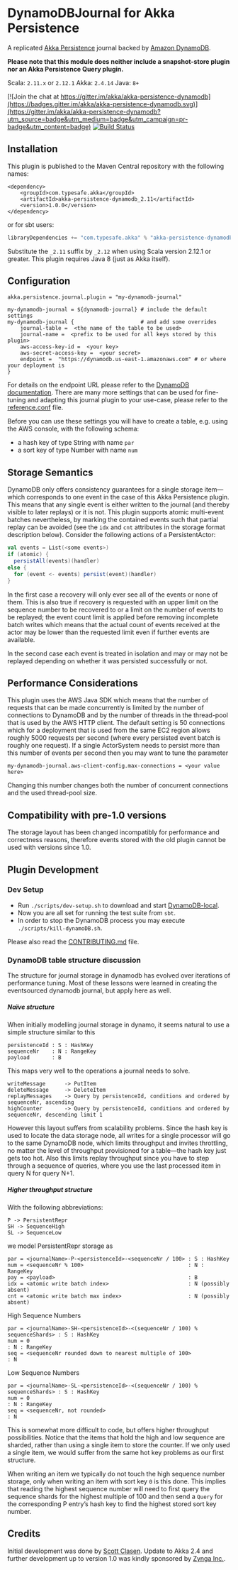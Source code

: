 DynamoDBJournal for Akka Persistence
====================================

A replicated [Akka Persistence](http://doc.akka.io/docs/akka/2.4.0/scala/persistence.html) journal backed by
[Amazon DynamoDB](http://aws.amazon.com/dynamodb/).

**Please note that this module does neither include a snapshot-store plugin nor an Akka Persistence Query plugin.**

Scala: `2.11.x` or `2.12.1`  Akka: `2.4.14`  Java: `8+`

[![Join the chat at https://gitter.im/akka/akka-persistence-dynamodb](https://badges.gitter.im/akka/akka-persistence-dynamodb.svg)](https://gitter.im/akka/akka-persistence-dynamodb?utm_source=badge&utm_medium=badge&utm_campaign=pr-badge&utm_content=badge)
[![Build Status](https://travis-ci.org/akka/akka-persistence-dynamodb.svg?branch=master)](https://travis-ci.org/akka/akka-persistence-dynamodb)

Installation
------------

This plugin is published to the Maven Central repository with the following names:

~~~
<dependency>
    <groupId>com.typesafe.akka</groupId>
    <artifactId>akka-persistence-dynamodb_2.11</artifactId>
    <version>1.0.0</version>
</dependency>
~~~

or for sbt users:

```sbt
libraryDependencies += "com.typesafe.akka" % "akka-persistence-dynamodb_2.11" % "1.0.0"
```

Substitute the `_2.11` suffix by `_2.12` when using Scala version 2.12.1 or greater. This plugin requires Java 8 (just as Akka itself).

Configuration
-------------

~~~
akka.persistence.journal.plugin = "my-dynamodb-journal"

my-dynamodb-journal = ${dynamodb-journal} # include the default settings
my-dynamodb-journal {                     # and add some overrides
    journal-table =  <the name of the table to be used>
    journal-name =  <prefix to be used for all keys stored by this plugin>
    aws-access-key-id =  <your key>
    aws-secret-access-key =  <your secret>
    endpoint =  "https://dynamodb.us-east-1.amazonaws.com" # or where your deployment is
}
~~~

For details on the endpoint URL please refer to the [DynamoDB documentation](http://docs.aws.amazon.com/general/latest/gr/rande.html#ddb_region). There are many more settings that can be used for fine-tuning and adapting this journal plugin to your use-case, please refer to the [reference.conf](https://github.com/akka/akka-persistence-dynamodb/blob/master/src/main/resources/reference.conf) file.

Before you can use these settings you will have to create a table, e.g. using the AWS console, with the following schema:

  * a hash key of type String with name `par`
  * a sort key of type Number with name `num`

Storage Semantics
-----------------

DynamoDB only offers consistency guarantees for a single storage item—which corresponds to one event in the case of this Akka Persistence plugin. This means that any single event is either written to the journal (and thereby visible to later replays) or it is not. This plugin supports atomic multi-event batches nevertheless, by marking the contained events such that partial replay can be avoided (see the `idx` and `cnt` attributes in the storage format description below). Consider the following actions of a PersistentActor:

```scala
val events = List(<some events>)
if (atomic) {
  persistAll(events)(handler)
else {
  for (event <- events) persist(event)(handler)
}
```

In the first case a recovery will only ever see all of the events or none of them. This is also true if recovery is requested with an upper limit on the sequence number to be recovered to or a limit on the number of events to be replayed; the event count limit is applied before removing incomplete batch writes which means that the actual count of events received at the actor may be lower than the requested limit even if further events are available.

In the second case each event is treated in isolation and may or may not be replayed depending on whether it was persisted successfully or not.

Performance Considerations
--------------------------

This plugin uses the AWS Java SDK which means that the number of requests that can be made concurrently is limited by the number of connections to DynamoDB and by the number of threads in the thread-pool that is used by the AWS HTTP client. The default setting is 50 connections which for a deployment that is used from the same EC2 region allows roughly 5000 requests per second (where every persisted event batch is roughly one request). If a single ActorSystem needs to persist more than this number of events per second then you may want to tune the parameter

~~~
my-dynamodb-journal.aws-client-config.max-connections = <your value here>
~~~

Changing this number changes both the number of concurrent connections and the used thread-pool size.

Compatibility with pre-1.0 versions
-----------------------------------

The storage layout has been changed incompatibly for performance and correctness reasons, therefore events stored with the old plugin cannot be used with versions since 1.0.

Plugin Development
------------------

### Dev Setup

* Run `./scripts/dev-setup.sh` to download and start [DynamoDB-local](http://docs.aws.amazon.com/amazondynamodb/latest/developerguide/Tools.DynamoDBLocal.html).
* Now you are all set for running the test suite from `sbt`.
* In order to stop the DynamoDB process you may execute `./scripts/kill-dynamoDB.sh`.

Please also read the [CONTRIBUTING.md](CONTRIBUTING.md) file.

### DynamoDB table structure discussion

The structure for journal storage in dynamodb has evolved over iterations of performance tuning. Most of these lessons were learned in creating the eventsourced dynamodb journal, but apply here as well.

##### Naïve structure

When initially modelling journal storage in dynamo, it seems natural to use a simple structure similar to this

```
persistenceId : S : HashKey
sequenceNr    : N : RangeKey
payload       : B
```

This maps very well to the operations a journal needs to solve.

```
writeMessage      -> PutItem
deleteMessage     -> DeleteItem
replayMessages    -> Query by persistenceId, conditions and ordered by sequenceNr, ascending
highCounter       -> Query by persistenceId, conditions and ordered by sequenceNr, descending limit 1
```

However this layout suffers from scalability problems. Since the hash key is used to locate the data storage node, all writes for a single processor will go to the same DynamoDB node, which limits throughput and invites throttling, no matter the level of throughput provisioned for a table—the hash key just gets too hot. Also this limits replay throughput since you have to step through a sequence of queries, where you use the last processed item in query N for query N+1.

##### Higher throughput structure

With the following abbreviations:

~~~
P -> PersistentRepr
SH -> SequenceHigh
SL -> SequenceLow
~~~

we model PersistentRepr storage as

~~~
par = <journalName>-P-<persistenceId>-<sequenceNr / 100> : S : HashKey
num = <sequenceNr % 100>                                 : N : RangeKey
pay = <payload>                                          : B
idx = <atomic write batch index>                         : N (possibly absent)
cnt = <atomic write batch max index>                     : N (possibly absent)
~~~

High Sequence Numbers

~~~
par = <journalName>-SH-<persistenceId>-<(sequenceNr / 100) % sequenceShards> : S : HashKey
num = 0                                                                      : N : RangeKey
seq = <sequenceNr rounded down to nearest multiple of 100>                   : N
~~~

Low Sequence Numbers

~~~
par = <journalName>-SL-<persistenceId>-<(sequenceNr / 100) % sequenceShards> : S : HashKey
num = 0                                                                      : N : RangeKey
seq = <sequenceNr, not rounded>                                              : N
~~~

This is somewhat more difficult to code, but offers higher throughput possibilities. Notice that the items that hold the high and low sequence are sharded, rather than using a single item to store the counter. If we only used a single item, we would suffer from the same hot key problems as our first structure.

When writing an item we typically do not touch the high sequence number storage, only when writing an item with sort key `0` is this done. This implies that reading the highest sequence number will need to first query the sequence shards for the highest multiple of 100 and then send a `Query` for the corresponding P entry’s hash key to find the highest stored sort key number.

Credits
-------

Initial development was done by [Scott Clasen](https://github.com/sclasen/akka-persistence-dynamodb). Update to Akka 2.4 and further development up to version 1.0 was kindly sponsored by [Zynga Inc.](https://www.zynga.com/).
